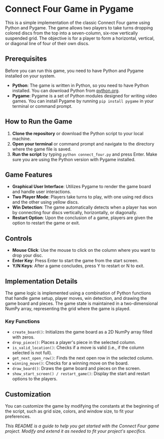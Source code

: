 # Connect Four Game in Pygame

This is a simple implementation of the classic Connect Four game using Python and Pygame. The game allows two players to take turns dropping colored discs from the top into a seven-column, six-row vertically suspended grid. The objective is for a player to form a horizontal, vertical, or diagonal line of four of their own discs.

## Prerequisites

Before you can run this game, you need to have Python and Pygame installed on your system.

- **Python**: The game is written in Python, so you need to have Python installed. You can download Python from [python.org](https://www.python.org/downloads/).
- **Pygame**: Pygame is a set of Python modules designed for writing video games. You can install Pygame by running `pip install pygame` in your terminal or command prompt.

## How to Run the Game

1. **Clone the repository** or download the Python script to your local machine.
2. **Open your terminal** or command prompt and navigate to the directory where the game file is saved.
3. **Run the script** by typing `python connect_four.py` and press Enter. Make sure you are using the Python version with Pygame installed.

## Game Features

- **Graphical User Interface**: Utilizes Pygame to render the game board and handle user interactions.
- **Two Player Mode**: Players take turns to play, with one using red discs and the other using yellow discs.
- **Win Detection**: The game automatically detects when a player has won by connecting four discs vertically, horizontally, or diagonally.
- **Restart Option**: Upon the conclusion of a game, players are given the option to restart the game or exit.

## Controls

- **Mouse Click**: Use the mouse to click on the column where you want to drop your disc.
- **Enter Key**: Press Enter to start the game from the start screen.
- **Y/N Keys**: After a game concludes, press Y to restart or N to exit.

## Implementation Details

The game logic is implemented using a combination of Python functions that handle game setup, player moves, win detection, and drawing the game board and pieces. The game state is maintained in a two-dimensional NumPy array, representing the grid where the game is played.

### Key Functions

- `create_board()`: Initializes the game board as a 2D NumPy array filled with zeros.
- `drop_piece()`: Places a player's piece in the selected column.
- `is_valid_location()`: Checks if a move is valid (i.e., if the column selected is not full).
- `get_next_open_row()`: Finds the next open row in the selected column.
- `winning_move()`: Checks for a winning move on the board.
- `draw_board()`: Draws the game board and pieces on the screen.
- `show_start_screen() / restart_game()`: Display the start and restart options to the players.

## Customization

You can customize the game by modifying the constants at the beginning of the script, such as grid size, colors, and window size, to fit your preferences.


*This README is a guide to help you get started with the Connect Four game project. Modify and extend it as needed to fit your project's specifics.*
